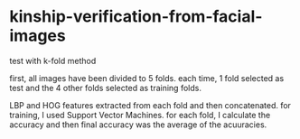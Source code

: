 # kinship-verification-from-facial-images

test with k-fold method

first, all images have been divided to 5 folds. each time, 1 fold selected as test and the 4 other folds selected as training folds.

LBP and HOG features extracted from each fold and then concatenated. for training, I used Support Vector Machines.
for each fold, I calculate the accuracy and then final accuracy was the average of the acuuracies.
